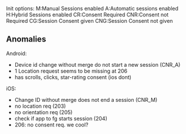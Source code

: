 Init options:
M:Manual Sessions enabled
A:Automatic sessions enabled
H:Hybrid Sessions enabled
CR:Consent Required
CNR:Consent not Required
CG:Session Consent given
CNG:Session Consent not given

## Anomalies

Android:
- Device id change without merge do not start a new session (CNR_A)
- 1 Location request seems to be missing at 206
- has scrolls, clicks, star-rating consent (ios dont)

iOS:
- Change ID without merge does not end a session (CNR_M)
- no location req (203)
- no orientation req (205)
- check if app to fg starts session (204)
- 206: no consent req. we cool?